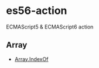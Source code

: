 # es56-action

ECMAScript5 &amp; ECMAScript6 action


## Array

- [Array.IndexOf](es5/Array/Array.IndexOf.md)
